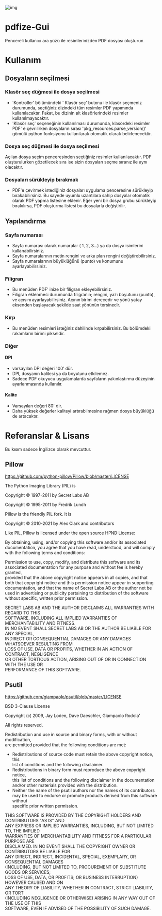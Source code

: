 ![img](https://user-images.githubusercontent.com/87245315/132034660-b4cc8b20-8812-41e3-b505-75d7a6964497.png)

# pdfize-Gui
Pencereli kullanıcı ara yüzü ile resimlerinizden PDF dosyası oluşturun.

# Kullanım
## Dosyaların seçilmesi
### Klasör seç düğmesi ile dosya seçilmesi
- 'Kontroller' bölümündeki ' Klasör seç' butonu ile klasör seçmeniz durumunda, seçtiğiniz dizindeki tüm resimler PDF yapımında kullanılacaktır. Fakat, bu dizinin alt klasörlerindeki resimler kullanılmayacaktır.
- 'Klasör seç' seçeneğinin kullanılması durumunda, klasördeki resimler PDF' e çevrilirken dosyaların sırası 'pkg_resources.parse_version()' gömülü python fonksiyonu kullanılarak otomatik olarak belirlenecektir.
### Dosya seç düğmesi ile dosya seçilmesi
Açılan dosya seçim penceresinden seçtiğiniz resimler kullanılacaktır. PDF oluşturulurken gözetilecek sıra ise sizin dosyaları seçme sıranız ile aynı olacaktır.
### Dosyaları sürükleyip bırakmak
- PDF'e çevirmek istediğiniz dosyaları uygulama penceresine sürükleyip bırakabilirsiniz. Bu sayede uyumlu uzantılara sahip dosyalar otomatik olarak PDF yapma listesine eklenir. Eğer yeni bir dosya grubu sürükleyip bırakılırsa, PDF oluşturma listesi bu dosyalarla değiştirilir.
## Yapılandırma
### Sayfa numarası
- Sayfa numarası olarak numaralar ( 1, 2, 3...) ya da  dosya isimlerini kullanabilirsiniz.
- Sayfa numaralarının metin rengini ve arka plan rengini değiştirebilirsiniz.
- Sayfa numaralarının büyüklüğünü (punto) ve konumunu ayarlayabilirsiniz.
### Filigran
- Bu menüden PDF' inize bir filigran ekleyebilirsiniz.
- Filigran eklenmesi durumunda filigranın; rengini, yazı boyutunu (punto),  ve açısını ayarlayabilirsiniz. Açının birimi derecedir ve yönü yatay eksenden başlayacak şekilde saat yönünün tersinedir.  
### Kırp
- Bu menüden resimleri isteğiniz dahilinde kırpabilirsiniz. Bu bölümdeki rakamların birimi pikseldir.
### Diğer
#### DPI
- varsayılan DPI değeri 100' dür. 
- DPI, dosyanın kalitesi ya da boyutunu etkilemez.
- Sadece PDF okuyucu uygulamalarda sayfaların yakınlaştırma düzeyinin ayarlanmasında kullanılır.
#### Kalite
- Varsayılan değeri 80' dir.
- Daha yüksek değerler kaliteyi artırabilmesine rağmen dosya büyüklüğü de artacaktır.

# Referanslar & Lisans
Bu kısım sadece İngilizce olarak mevcuttur. 
## Pillow
https://github.com/python-pillow/Pillow/blob/master/LICENSE

The Python Imaging Library (PIL) is	 
  
 Copyright © 1997-2011 by Secret Labs AB	 
  
 Copyright © 1995-2011 by Fredrik Lundh	 
    
Pillow is the friendly PIL fork. It is	 
 	 
Copyright © 2010-2021 by Alex Clark and contributors	 
  
Like PIL, Pillow is licensed under the open source HPND License:	 
  
By obtaining, using, and/or copying this software and/or its associated	 
documentation, you agree that you have read, understood, and will comply	 
with the following terms and conditions:	 
  
Permission to use, copy, modify, and distribute this software and its	 
associated documentation for any purpose and without fee is hereby granted,	 
provided that the above copyright notice appears in all copies, and that	 
both that copyright notice and this permission notice appear in supporting	 
documentation, and that the name of Secret Labs AB or the author not be	 
used in advertising or publicity pertaining to distribution of the software	  
without specific, written prior permission.	 
 	 
SECRET LABS AB AND THE AUTHOR DISCLAIMS ALL WARRANTIES WITH REGARD TO THIS	   
SOFTWARE, INCLUDING ALL IMPLIED WARRANTIES OF MERCHANTABILITY AND FITNESS.	  
IN NO EVENT SHALL SECRET LABS AB OR THE AUTHOR BE LIABLE FOR ANY SPECIAL,	  
INDIRECT OR CONSEQUENTIAL DAMAGES OR ANY DAMAGES WHATSOEVER RESULTING FROM	  
LOSS OF USE, DATA OR PROFITS, WHETHER IN AN ACTION OF CONTRACT, NEGLIGENCE	  
OR OTHER TORTIOUS ACTION, ARISING OUT OF OR IN CONNECTION WITH THE USE OR	 
PERFORMANCE OF THIS SOFTWARE.

## Psutil
https://github.com/giampaolo/psutil/blob/master/LICENSE

BSD 3-Clause License	 
  
Copyright (c) 2009, Jay Loden, Dave Daeschler, Giampaolo Rodola'	 
  
All rights reserved.	 
  
Redistribution and use in source and binary forms, with or without modification,	 
are permitted provided that the following conditions are met:	 
    
 * Redistributions of source code must retain the above copyright notice, this	 
 list of conditions and the following disclaimer.	 
 * Redistributions in binary form must reproduce the above copyright notice,	 
 this list of conditions and the following disclaimer in the documentation	  
 and/or other materials provided with the distribution.	 
 * Neither the name of the psutil authors nor the names of its contributors	 
 may be used to endorse or promote products derived from this software without	 
 specific prior written permission.	 
  
THIS SOFTWARE IS PROVIDED BY THE COPYRIGHT HOLDERS AND CONTRIBUTORS "AS IS" AND	 
ANY EXPRESS OR IMPLIED WARRANTIES, INCLUDING, BUT NOT LIMITED TO, THE IMPLIED	 
WARRANTIES OF MERCHANTABILITY AND FITNESS FOR A PARTICULAR PURPOSE ARE	  
DISCLAIMED. IN NO EVENT SHALL THE COPYRIGHT OWNER OR CONTRIBUTORS BE LIABLE FOR	 
ANY DIRECT, INDIRECT, INCIDENTAL, SPECIAL, EXEMPLARY, OR CONSEQUENTIAL DAMAGES	  
(INCLUDING, BUT NOT LIMITED TO, PROCUREMENT OF SUBSTITUTE GOODS OR SERVICES;	 
LOSS OF USE, DATA, OR PROFITS; OR BUSINESS INTERRUPTION) HOWEVER CAUSED AND ON	  
ANY THEORY OF LIABILITY, WHETHER IN CONTRACT, STRICT LIABILITY, OR TORT	 
(INCLUDING NEGLIGENCE OR OTHERWISE) ARISING IN ANY WAY OUT OF THE USE OF THIS	  
SOFTWARE, EVEN IF ADVISED OF THE POSSIBILITY OF SUCH DAMAGE.
